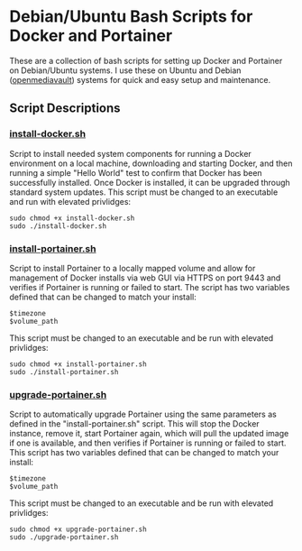 # Debian/Ubuntu Bash Scripts for Docker and Portainer
These are a collection of bash scripts for setting up Docker and Portainer on Debian/Ubuntu systems. I use these on Ubuntu and Debian ([openmediavault](https://github.com/openmediavault/openmediavault)) systems for quick and easy setup and maintenance. 

## Script Descriptions
### [install-docker.sh](install-docker.sh)
Script to install needed system components for running a Docker environment on a local machine, downloading and starting Docker, and then running a simple "Hello World" test to confirm that Docker has been successfully installed. Once Docker is installed, it can be upgraded through standard system updates. This script must be changed to an executable and run with elevated privlidges:
```
sudo chmod +x install-docker.sh
sudo ./install-docker.sh
```
### [install-portainer.sh](install-portainer.sh)
Script to install Portainer to a locally mapped volume and allow for management of Docker installs via web GUI via HTTPS on port 9443 and verifies if Portainer is running or failed to start. The script has two variables defined that can be changed to match your install:
```
$timezone
$volume_path
```
This script must be changed to an executable and be run with elevated privlidges:
```
sudo chmod +x install-portainer.sh
sudo ./install-portainer.sh
```
### [upgrade-portainer.sh](upgrade-portainer.sh)
Script to automatically upgrade Portainer using the same parameters as defined in the "install-portainer.sh" script. This will stop the Docker instance, remove it, start Portainer again, which will pull the updated image if one is available, and then verifies if Portainer is running or failed to start. This script has two variables defined that can be changed to match your install:
```
$timezone
$volume_path
```
This script must be changed to an executable and be run with elevated privlidges:
```
sudo chmod +x upgrade-portainer.sh
sudo ./upgrade-portainer.sh
```
